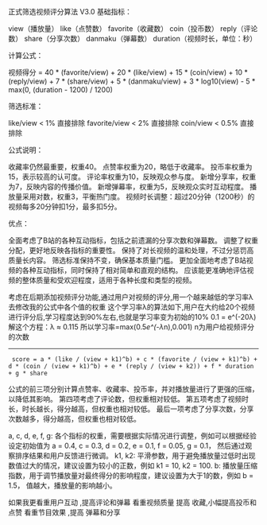 正式筛选视频评分算法 V3.0
基础指标：

view（播放量）
like（点赞数）
favorite（收藏数）
coin（投币数）
reply（评论数）
share（分享次数）
danmaku（弹幕数）
duration（视频时长，单位：秒）

计算公式：

视频得分 = 40 * (favorite/view) +
20 * (like/view) +
15 * (coin/view) +
10 * (reply/view) +
7 * (share/view) +
5 * (danmaku/view) +
3 * log10(view) -
5 * max(0, (duration - 1200) / 1200)

筛选标准：

like/view < 1% 直接排除
favorite/view < 2% 直接排除
coin/view < 0.5% 直接排除

公式说明：

收藏率仍然最重要，权重40。
点赞率权重为20，略低于收藏率。
投币率权重为15，表示较高的认可度。
评论率权重为10，反映观众参与度。
新增分享率，权重为7，反映内容的传播价值。
新增弹幕率，权重为5，反映观众实时互动程度。
播放量采用对数，权重3，平衡热门度。
视频时长调整：超过20分钟（1200秒）的视频每多20分钟扣1分，最多扣5分。

优点：

全面考虑了B站的各种互动指标，包括之前遗漏的分享次数和弹幕数。
调整了权重分配，更好地反映各指标的重要性。
保持了对长视频的温和处理，不过分惩罚高质量长内容。
筛选标准保持不变，确保基本质量门槛。
更加全面地考虑了B站视频的各种互动指标，同时保持了相对简单和直观的结构。
应该能更准确地评估视频的整体质量和受欢迎程度，适用于各种长度和类型的视频。

考虑在后期添加视频评分功能,通过用户对视频的评分,用一个越来越低的学习率λ去修改我的公式中各个值的权重
这个学习率λ的算法如下,用户在大约给20个视频进行评分后,学习程度达到90%左右,也就是学习率变为初始的10%
    0.1 = e^(-20λ)
    解这个方程：λ ≈ 0.115
所以学习率=max(0.5*e^(-λ*n),0.001) n为用户给视频评分的次数




---

     score = a * (like / (view + k1)^b) + c * (favorite / (view + k1)^b) + d * (coin / (view + k1)^b) + e * (reply / (view + k2)) + f * duration + g * share

 公式的前三项分别计算点赞率、收藏率、投币率，并对播放量进行了更强的压缩，以降低其影响。
第四项考虑了评论数，但权重相对较低。
第五项考虑了视频时长，时长越长，得分越高，但权重也相对较低。
最后一项考虑了分享次数，分享次数越多，得分越高，但权重也相对较低。

a, c, d, e, f, g: 各个指标的权重，需要根据实际情况进行调整，例如可以根据经验设定初始值为 a = 0.4, c = 0.3, d = 0.2, e = 0.1, f = 0.05,  g = 0.1， 然后通过观察排序结果和用户反馈进行微调。
k1, k2:  平滑参数，用于避免播放量过低时出现数值过大的情况，建议设置为较小的正数，例如 k1 = 10, k2 = 100.
b: 播放量压缩指数，用于调节播放量对最终得分的影响程度，建议设置为大于1的数，例如 b = 1.5， 值越大，播放量的影响越小。

如果我更看重用户互动 ,提高评论和弹幕
看重视频质量 提高 收藏,小幅提高投币和点赞
看重节目效果 ,提高 弹幕和分享
